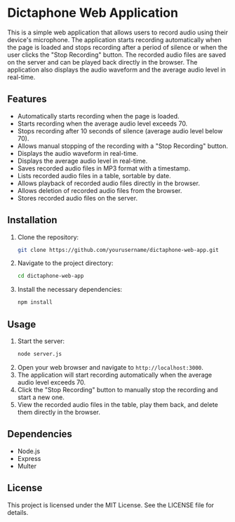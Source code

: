 # Dictaphone Web Application

This is a simple web application that allows users to record audio using their device's microphone. The application starts recording automatically when the page is loaded and stops recording after a period of silence or when the user clicks the "Stop Recording" button. The recorded audio files are saved on the server and can be played back directly in the browser. The application also displays the audio waveform and the average audio level in real-time.

## Features

- Automatically starts recording when the page is loaded.
- Starts recording when the average audio level exceeds 70.
- Stops recording after 10 seconds of silence (average audio level below 70).
- Allows manual stopping of the recording with a "Stop Recording" button.
- Displays the audio waveform in real-time.
- Displays the average audio level in real-time.
- Saves recorded audio files in MP3 format with a timestamp.
- Lists recorded audio files in a table, sortable by date.
- Allows playback of recorded audio files directly in the browser.
- Allows deletion of recorded audio files from the browser.
- Stores recorded audio files on the server.

## Installation

1. Clone the repository:
    ```sh
    git clone https://github.com/yourusername/dictaphone-web-app.git
    ```
2. Navigate to the project directory:
    ```sh
    cd dictaphone-web-app
    ```
3. Install the necessary dependencies:
    ```sh
    npm install
    ```

## Usage

1. Start the server:
    ```sh
    node server.js
    ```
2. Open your web browser and navigate to `http://localhost:3000`.
3. The application will start recording automatically when the average audio level exceeds 70.
4. Click the "Stop Recording" button to manually stop the recording and start a new one.
5. View the recorded audio files in the table, play them back, and delete them directly in the browser.

## Dependencies

- Node.js
- Express
- Multer

## License

This project is licensed under the MIT License. See the LICENSE file for details.